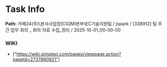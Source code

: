 # Task Info

**Path:** 카페24(주)\본사사업장\[CG]MI본부\EC기술지원팀 / jspark / [338912] 팀 주간 업무 회의 _ 회의 자료 수집_정리 / 2025-10-01_00-00-00

### WIKI
- ["https://wiki.simplexi.com/pages/viewpage.action?pageId=2737880921"]

